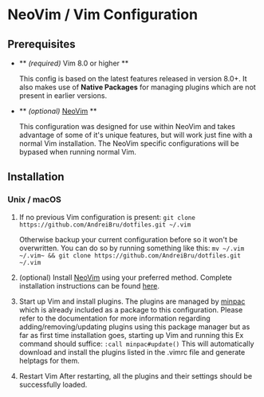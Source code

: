 # NeoVim / Vim Configuration

## Prerequisites

- ** *(required)* Vim 8.0 or higher **

   This config is based on the latest features released in version 8.0+. It also makes use of **Native Packages** for managing plugins which are not present in earlier versions.

- ** *(optional)* [NeoVim](https://github.com/neovim/neovim) **

   This configuration was designed for use within NeoVim and takes advantage of some of it's unique features, but will work just fine with a normal Vim installation. The NeoVim specific configurations will be bypased when running normal Vim.

## Installation
### Unix / macOS

1. If no previous Vim configuration is present: 
   `git clone https://github.com/AndreiBru/dotfiles.git ~/.vim`

   Otherwise backup your current configuration before so it won't be overwritten.  You can do so by running something like this:
   `mv ~/.vim ~/.vim~ && git clone https://github.com/AndreiBru/dotfiles.git ~/.vim`

2. (optional) Install [NeoVim](https://github.com/neovim/neovim) using your preferred method. Complete installation instructions can be found [here](https://github.com/neovim/neovim/wiki/Installing-Neovim).  

3. Start up Vim and install plugins.
   The plugins are managed by [minpac](https://github.com/k-takata/minpac) which is already included as a package to this configuration. Please refer to the documentation for more information regarding adding/removing/updating plugins using this package manager but as far as first time installation goes, starting up Vim and running this Ex command should suffice:
   `:call minpac#update()`
   This will automatically download and install the plugins listed in the .vimrc file and generate helptags for them.

4. Restart Vim
   After restarting, all the plugins and their settings should be successfully loaded.



